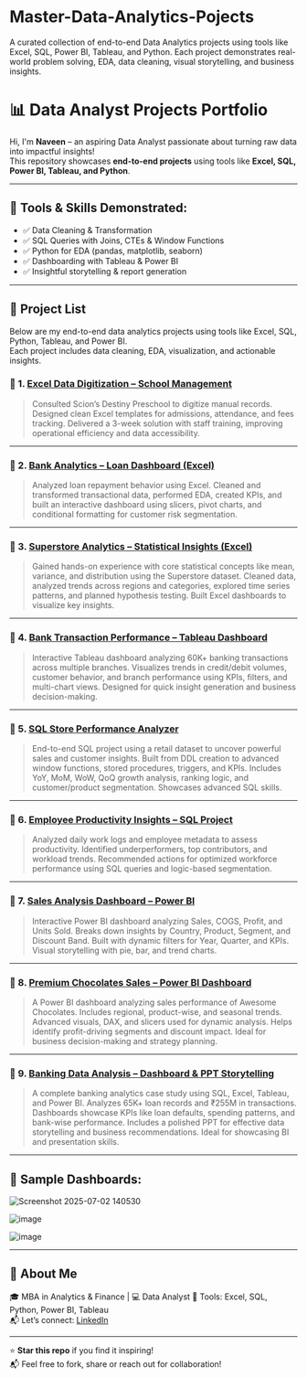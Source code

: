 # Master-Data-Analytics-Pojects
A curated collection of end-to-end Data Analytics projects using tools like Excel, SQL, Power BI, Tableau, and Python. Each project demonstrates real-world problem solving, EDA, data cleaning, visual storytelling, and business insights.

# 📊 Data Analyst Projects Portfolio

Hi, I'm **Naveen** – an aspiring Data Analyst passionate about turning raw data into impactful insights!  
This repository showcases **end-to-end projects** using tools like **Excel, SQL, Power BI, Tableau, and Python**.

---

## 🔧 Tools & Skills Demonstrated:
- ✅ Data Cleaning & Transformation
- ✅ SQL Queries with Joins, CTEs & Window Functions
- ✅ Python for EDA (pandas, matplotlib, seaborn)
- ✅ Dashboarding with Tableau & Power BI
- ✅ Insightful storytelling & report generation

---
## 📁 Project List

Below are my end-to-end data analytics projects using tools like Excel, SQL, Python, Tableau, and Power BI.  
Each project includes data cleaning, EDA, visualization, and actionable insights. 

### 🔹 1. [Excel Data Digitization – School Management](https://github.com/Naveen-Insightor/excel-data-digitization-school-management)
> Consulted Scion’s Destiny Preschool to digitize manual records. Designed clean Excel templates for admissions, attendance, and fees tracking. Delivered a 3-week solution with staff training, improving operational efficiency and data accessibility.

---

### 🔹 2. [Bank Analytics – Loan Dashboard (Excel)](https://github.com/Naveen-Insightor/Bank-Analytics-loan-dashboard-excel)
> Analyzed loan repayment behavior using Excel. Cleaned and transformed transactional data, performed EDA, created KPIs, and built an interactive dashboard using slicers, pivot charts, and conditional formatting for customer risk segmentation.

---

### 🔹 3. [Superstore Analytics – Statistical Insights (Excel)](https://github.com/Naveen-Insightor/superstore-analytics-statistical-insights)
> Gained hands-on experience with core statistical concepts like mean, variance, and distribution using the Superstore dataset. Cleaned data, analyzed trends across regions and categories, explored time series patterns, and planned hypothesis testing. Built Excel dashboards to visualize key insights.

---

### 🔹 4. [Bank Transaction Performance – Tableau Dashboard](https://github.com/Naveen-Insightor/Tableau-Bank-Transaction-Performance)
> Interactive Tableau dashboard analyzing 60K+ banking transactions across multiple branches. Visualizes trends in credit/debit volumes, customer behavior, and branch performance using KPIs, filters, and multi-chart views. Designed for quick insight generation and business decision-making.

---

### 🔹 5. [SQL Store Performance Analyzer](https://github.com/Naveen-Insightor/SQL-store-performance-analyzer)
> End-to-end SQL project using a retail dataset to uncover powerful sales and customer insights. Built from DDL creation to advanced window functions, stored procedures, triggers, and KPIs. Includes YoY, MoM, WoW, QoQ growth analysis, ranking logic, and customer/product segmentation. Showcases advanced SQL skills.

---

### 🔹 6. [Employee Productivity Insights – SQL Project](https://github.com/Naveen-Insightor/employee-productivity-insights-sql)
> Analyzed daily work logs and employee metadata to assess productivity. Identified underperformers, top contributors, and workload trends. Recommended actions for optimized workforce performance using SQL queries and logic-based segmentation.

---

### 🔹 7. [Sales Analysis Dashboard – Power BI](https://github.com/Naveen-Insightor/Sales-Analysis-Dashboard-PowerBI)
> Interactive Power BI dashboard analyzing Sales, COGS, Profit, and Units Sold. Breaks down insights by Country, Product, Segment, and Discount Band. Built with dynamic filters for Year, Quarter, and KPIs. Visual storytelling with pie, bar, and trend charts.

---

### 🔹 8. [Premium Chocolates Sales – Power BI Dashboard](https://github.com/Naveen-Insightor/Premium-chocolates-sales-dashboard)
> A Power BI dashboard analyzing sales performance of Awesome Chocolates. Includes regional, product-wise, and seasonal trends. Advanced visuals, DAX, and slicers used for dynamic analysis. Helps identify profit-driving segments and discount impact. Ideal for business decision-making and strategy planning.

---
### 🔹 9. [Banking Data Analysis – Dashboard & PPT Storytelling](https://github.com/Naveen-Insightor/Financial-Data-Storytelling-Dashboards-ppt/blob/main/README.md)
> A complete banking analytics case study using SQL, Excel, Tableau, and Power BI. Analyzes 65K+ loan records and ₹255M in transactions. Dashboards showcase KPIs like loan defaults, spending patterns, and bank-wise performance. Includes a polished PPT for effective data storytelling and business recommendations. Ideal for showcasing BI and presentation skills.
---

## 📸 Sample Dashboards:
![Screenshot 2025-07-02 140530](https://github.com/user-attachments/assets/b97028cb-c013-4245-b291-70d0aaee9412)

![image](https://github.com/user-attachments/assets/4f77b09e-4036-4b75-a15e-a5fae0e4dfbe)

![image](https://github.com/user-attachments/assets/990d23b1-9625-43de-a0c1-84c8504f6847)


---

## 🧠 About Me
🎓 MBA in Analytics & Finance | 💻 Data Analyst 
📌 Tools: Excel, SQL, Python, Power BI, Tableau  
📬 Let’s connect: [LinkedIn]([https://www.linkedin.com/in/YOUR-LINK](https://www.linkedin.com/in/naveen-simha-data-analyst/))

---

⭐️ **Star this repo** if you find it inspiring!  
📬 Feel free to fork, share or reach out for collaboration!
